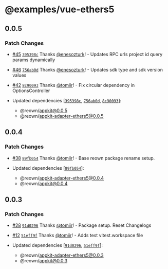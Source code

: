 # @examples/vue-ethers5

## 0.0.5

### Patch Changes

- [#45](https://github.com/WalletConnect/shadow-appkit/pull/45) [`395398c`](https://github.com/WalletConnect/shadow-appkit/commit/395398c7c943142776da2ea8011205e600d8ab86) Thanks [@enesozturk](https://github.com/enesozturk)! - Updates RPC urls project id query params dynamically

- [#46](https://github.com/WalletConnect/shadow-appkit/pull/46) [`756ab0d`](https://github.com/WalletConnect/shadow-appkit/commit/756ab0d9f7b86abc6b1a4831197058176618d9ef) Thanks [@enesozturk](https://github.com/enesozturk)! - Updates sdk type and sdk version values

- [#42](https://github.com/WalletConnect/shadow-appkit/pull/42) [`8c90093`](https://github.com/WalletConnect/shadow-appkit/commit/8c90093f724dc1ba4e86f7101fac8772b58fae04) Thanks [@tomiir](https://github.com/tomiir)! - Fix circular dependency in OptionsController

- Updated dependencies [[`395398c`](https://github.com/WalletConnect/shadow-appkit/commit/395398c7c943142776da2ea8011205e600d8ab86), [`756ab0d`](https://github.com/WalletConnect/shadow-appkit/commit/756ab0d9f7b86abc6b1a4831197058176618d9ef), [`8c90093`](https://github.com/WalletConnect/shadow-appkit/commit/8c90093f724dc1ba4e86f7101fac8772b58fae04)]:
  - @reown/appkit@0.0.5
  - @reown/appkit-adapter-ethers5@0.0.5

## 0.0.4

### Patch Changes

- [#38](https://github.com/WalletConnect/shadow-appkit/pull/38) [`89fb054`](https://github.com/WalletConnect/shadow-appkit/commit/89fb054d7e2513b80940c73101dc395e7ea2694b) Thanks [@tomiir](https://github.com/tomiir)! - Base reown package rename setup.

- Updated dependencies [[`89fb054`](https://github.com/WalletConnect/shadow-appkit/commit/89fb054d7e2513b80940c73101dc395e7ea2694b)]:
  - @reown/appkit-adapter-ethers5@0.0.4
  - @reown/appkit@0.0.4

## 0.0.3

### Patch Changes

- [#28](https://github.com/WalletConnect/shadow-appkit/pull/28) [`91d0296`](https://github.com/WalletConnect/shadow-appkit/commit/91d02963cbe3c2d06b74801b519ce23dd30ff797) Thanks [@tomiir](https://github.com/tomiir)! - Package setup. Reset Changelogs

- [#12](https://github.com/WalletConnect/shadow-appkit/pull/12) [`51eff9f`](https://github.com/WalletConnect/shadow-appkit/commit/51eff9f82c296b0ba2b5ab33af92a1fa54a77f7a) Thanks [@tomiir](https://github.com/tomiir)! - Adds test vitest.workspace file

- Updated dependencies [[`91d0296`](https://github.com/WalletConnect/shadow-appkit/commit/91d02963cbe3c2d06b74801b519ce23dd30ff797), [`51eff9f`](https://github.com/WalletConnect/shadow-appkit/commit/51eff9f82c296b0ba2b5ab33af92a1fa54a77f7a)]:
  - @reown/appkit-adapter-ethers5@0.0.3
  - @reown/appkit@0.0.3
